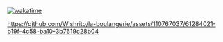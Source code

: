 [![wakatime](https://wakatime.com/badge/user/3266adf6-aecf-48b2-b829-18a12a60e49d/project/32de2288-e475-4f39-b8b7-0c8c7846df05.svg)](https://wakatime.com/badge/user/3266adf6-aecf-48b2-b829-18a12a60e49d/project/32de2288-e475-4f39-b8b7-0c8c7846df05)

https://github.com/Wishrito/la-boulangerie/assets/110767037/61284021-b19f-4c58-ba10-3b7619c28b04

